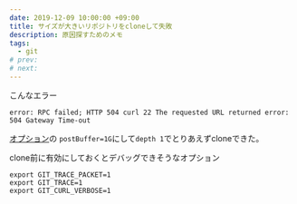 ```yaml
---
date: 2019-12-09 10:00:00 +09:00
title: サイズが大きいリポジトリをcloneして失敗
description: 原因探すためのメモ
tags:
  - git
# prev:
# next:
---
```


こんなエラー
```
error: RPC failed; HTTP 504 curl 22 The requested URL returned error: 504 Gateway Time-out
```

[オプション](https://git-scm.com/docs/git-config)の
`postBuffer=1G`にして`depth 1`でとりあえずcloneできた。

clone前に有効にしておくとデバッグできそうなオプション
```
export GIT_TRACE_PACKET=1
export GIT_TRACE=1
export GIT_CURL_VERBOSE=1
```

